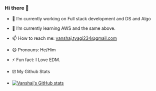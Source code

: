 ### Hi there 👋

<!--
**vanshajtyagi/vanshajtyagi** is a ✨ _special_ ✨ repository because its `README.md` (this file) appears on your GitHub profile.

Here are some ideas to get you started:
-->
- 🔭 I’m currently working on Full stack development and DS and Algo
- 🌱 I’m currently learning AWS and the same above.
- 📫 How to reach me: vanshaj.tyagi234@gmail.com
- 😄 Pronouns: He/Him
- ⚡ Fun fact: I Love EDM.
- ☑️ My Github Stats



 - [![Vanshaj's GitHub stats](https://github-readme-stats.vercel.app/api?username=vanshajtyagi)](https://github.com/vanshajtyagi/github-readme-stats)

<!--

- 👯 I’m looking to collaborate on ...
- 🤔 I’m looking for help with ...
- 💬 Ask me about ...
-  -->
